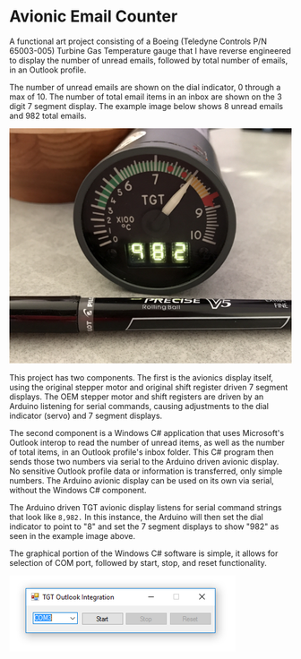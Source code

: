# Avionic Email Counter

A functional art project consisting of a Boeing (Teledyne Controls P/N 65003-005) Turbine Gas Temperature gauge that I have reverse engineered to display the number of unread emails, followed by total number of emails, in an Outlook profile.

The number of unread emails are shown on the dial indicator, 0 through a max of 10. The number of total email items in an inbox are shown on the 3 digit 7 segment display. The example image below shows 8 unread emails and 982 total emails.

![Indicator Dial](https://raw.githubusercontent.com/hshutan/Avionic-Email-Counter/master/TGT-OutlookSerial/tgtdial.jpg)

This project has two components. The first is the avionics display itself, using the original stepper motor and original shift register driven 7 segment displays.
The OEM stepper motor and shift registers are driven by an Arduino listening for serial commands, causing adjustments to the dial indicator (servo) and 7 segment displays.

The second component is a Windows C# application that uses Microsoft's Outlook interop to read the number of unread items, as well as the number of total items, in an Outlook profile's inbox folder. This C# program then sends those two numbers via serial to the Arduino driven avionic display.
No sensitive Outlook profile data or information is transferred, only simple numbers.
The Arduino avionic display can be used on its own via serial, without the Windows C# component.

The Arduino driven TGT avionic display listens for serial command strings that look like ``8,982.``
In this instance, the Arduino will then set the dial indicator to point to "8" and set the 7 segment displays to show "982" as seen in the example image above.

The graphical portion of the Windows C# software is simple, it allows for selection of COM port, followed by start, stop, and reset functionality.

![Windows Application](https://raw.githubusercontent.com/hshutan/Avionic-Email-Counter/master/TGT-OutlookSerial/ss.png)
